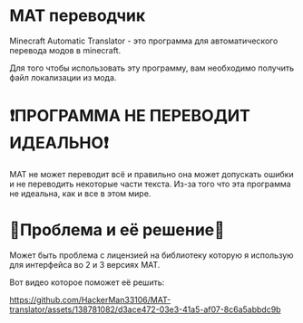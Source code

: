 # MAT переводчик

Minecraft Automatic Translator - это программа для автоматического перевода модов в minecraft.

Для того чтобы использовать эту программу, вам необходимо получить файл локализации из мода.

# ❗ПРОГРАММА НЕ ПЕРЕВОДИТ ИДЕАЛЬНО❗

MAT не может переводит всё и правильно она может допускать ошибки и не переводить некоторые части текста. Из-за того что эта программа не идеальна, как и все в этом мире.

# 💢Проблема и её решение💢

Может быть проблема с лицензией на библиотеку которую я использую для интерфейса во 2 и 3 версиях MAT.

Вот видео которое поможет её решить:

https://github.com/HackerMan33106/MAT-translator/assets/138781082/d3ace472-03e3-41a5-af07-8c6a5abbdc9b
